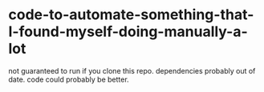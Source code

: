# code-to-automate-something-that-I-found-myself-doing-manually-a-lot
not guaranteed to run if you clone this repo. dependencies probably out of date. code could probably be better.
